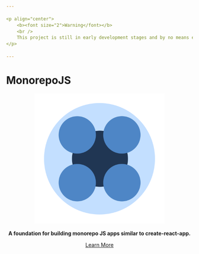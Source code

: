 ```yaml
---

<p align="center">
    <b><font size="2">Warning</font></b>
    <br />
    This project is still in early development stages and by no means expected to be used for production and is highly subject to change. Use at your own risk.
</p>

---
```


# MonorepoJS

<p align="center">
    <img src="static/icon.png" alt="drawing" width="350"/>
</p>

<p align="center">
    <b>A foundation for building monorepo JS apps similar to create-react-app.</b>
</p>

<p align="center">
    <a href="https://monorepo-documentation.firebaseapp.com/">Learn More</a>
</p>

